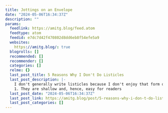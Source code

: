 ```yaml
---
title: Jottings on an Envelope
date: "2024-05-06T16:34:37Z"
description: ""
params:
  feedlink: https://amitg.blog/feed.atom
  feedtype: atom
  feedid: e7dc7d42f470802d8dd6eb8f54efe5a9
  websites:
    https://amitg.blog/: true
  blogrolls: []
  recommended: []
  recommender: []
  categories: []
  relme: {}
  last_post_title: 5 Reasons Why I Don't Do Listicles
  last_post_description: |-
    I don't generally write listicles because I don't enjoy that form of post. Without being too burdensome on readers, let me list five reasons I don't.
    1. They are shallow and, hence, easy for readers
  last_post_date: "2024-05-06T16:34:37Z"
  last_post_link: https://amitg.blog/post/5-reasons-why-i-don-t-do-listicles
  last_post_categories: []
---
```

